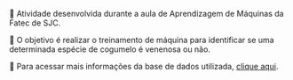 🍄 Atividade desenvolvida durante a aula de Aprendizagem de Máquinas da Fatec de SJC. 

🍄 O objetivo é realizar o treinamento de máquina para identificar se uma determinada espécie de cogumelo é venenosa ou não.

🍄 Para acessar mais informações da base de dados utilizada, [clique aqui](https://www.kaggle.com/datasets/uciml/mushroom-classification).
